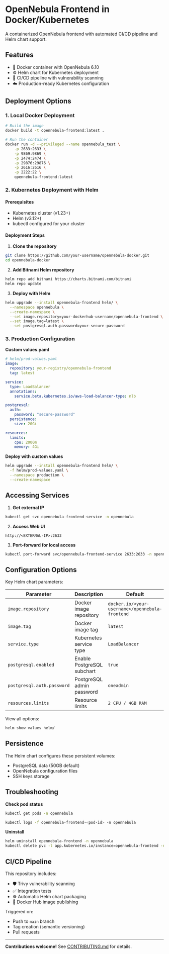 # OpenNebula Frontend in Docker/Kubernetes

A containerized OpenNebula frontend with automated CI/CD pipeline and Helm chart support.

## Features

- 🐳 Docker container with OpenNebula 6.10
- ⚙️ Helm chart for Kubernetes deployment
- 🔄 CI/CD pipeline with vulnerability scanning
- ☁️ Production-ready Kubernetes configuration

## Deployment Options

### 1. Local Docker Deployment

```bash
# Build the image
docker build -t opennebula-frontend:latest .

# Run the container
docker run -d --privileged --name opennebula_test \
    -p 2633:2633 \
    -p 9869:9869 \
    -p 2474:2474 \
    -p 29876:29876 \
    -p 2616:2616 \
    -p 2222:22 \
    opennebula-frontend:latest
```

### 2. Kubernetes Deployment with Helm

#### Prerequisites
- Kubernetes cluster (v1.23+)
- Helm (v3.12+)
- kubectl configured for your cluster

#### Deployment Steps

1. **Clone the repository**
```bash
git clone https://github.com/your-username/opennebula-docker.git
cd opennebula-docker
```

2. **Add Bitnami Helm repository**
```bash
helm repo add bitnami https://charts.bitnami.com/bitnami
helm repo update
```

3. **Deploy with Helm**
```bash
helm upgrade --install opennebula-frontend helm/ \
  --namespace opennebula \
  --create-namespace \
  --set image.repository=your-dockerhub-username/opennebula-frontend \
  --set image.tag=latest \
  --set postgresql.auth.password=your-secure-password
```

### 3. Production Configuration

**Custom values.yaml**
```yaml
# helm/prod-values.yaml
image:
  repository: your-registry/opennebula-frontend
  tag: latest

service:
  type: LoadBalancer
  annotations:
    service.beta.kubernetes.io/aws-load-balancer-type: nlb

postgresql:
  auth:
    password: "secure-password"
  persistence:
    size: 20Gi

resources:
  limits:
    cpu: 2000m
    memory: 4Gi
```

**Deploy with custom values**
```bash
helm upgrade --install opennebula-frontend helm/ \
  -f helm/prod-values.yaml \
  --namespace production \
  --create-namespace
```

## Accessing Services

1. **Get external IP**
```bash
kubectl get svc opennebula-frontend-service -n opennebula
```

2. **Access Web UI**
```
http://<EXTERNAL-IP>:2633
```

3. **Port-forward for local access**
```bash
kubectl port-forward svc/opennebula-frontend-service 2633:2633 -n opennebula
```

## Configuration Options

Key Helm chart parameters:

| Parameter | Description | Default |
|-----------|-------------|---------|
| `image.repository` | Docker image repository | `docker.io/<your-username>/opennebula-frontend` |
| `image.tag` | Docker image tag | `latest` |
| `service.type` | Kubernetes service type | `LoadBalancer` |
| `postgresql.enabled` | Enable PostgreSQL subchart | `true` |
| `postgresql.auth.password` | PostgreSQL admin password | `oneadmin` |
| `resources.limits` | Resource limits | `2 CPU / 4GB RAM` |

View all options:
```bash
helm show values helm/
```

## Persistence

The Helm chart configures these persistent volumes:
- PostgreSQL data (50GB default)
- OpenNebula configuration files
- SSH keys storage

## Troubleshooting

**Check pod status**
```bash
kubectl get pods -n opennebula

kubectl logs -f opennebula-frontend-<pod-id> -n opennebula
```

**Uninstall**
```bash
helm uninstall opennebula-frontend -n opennebula
kubectl delete pvc -l app.kubernetes.io/instance=opennebula-frontend -n opennebula
```

## CI/CD Pipeline

This repository includes:
- 🛡️ Trivy vulnerability scanning
- ✅ Integration tests
- ☸️ Automatic Helm chart packaging
- 🔄 Docker Hub image publishing

Triggered on:
- Push to `main` branch
- Tag creation (semantic versioning)
- Pull requests

---

**Contributions welcome!** See [CONTRIBUTING.md](CONTRIBUTING.md) for details.